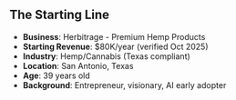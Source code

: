 ## The Starting Line
- **Business**: Herbitrage - Premium Hemp Products
- **Starting Revenue**: $80K/year (verified Oct 2025)
- **Industry**: Hemp/Cannabis (Texas compliant)
- **Location**: San Antonio, Texas
- **Age**: 39 years old
- **Background**: Entrepreneur, visionary, AI early adopter
